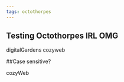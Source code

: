 ```yaml
---
tags: octothorpes
---
```


## Testing Octothorpes IRL OMG

<octo-thorpe>
  digitalGardens
</octo-thorpe>

<octo-thorpe>
  cozyweb
</octo-thorpe>

##Case sensitive?

  <octo-thorpe>
  cozyWeb
  </octo-thorpe>
